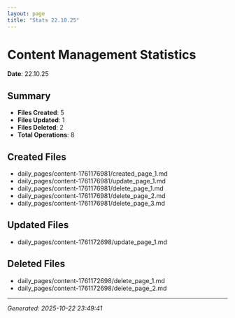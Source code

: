 ```yaml
---
layout: page
title: "Stats 22.10.25"
---
```


# Content Management Statistics

**Date**: 22.10.25

## Summary

- **Files Created**: 5
- **Files Updated**: 1  
- **Files Deleted**: 2
- **Total Operations**: 8

## Created Files

- daily_pages/content-1761176981/created_page_1.md
- daily_pages/content-1761176981/update_page_1.md
- daily_pages/content-1761176981/delete_page_1.md
- daily_pages/content-1761176981/delete_page_2.md
- daily_pages/content-1761176981/delete_page_3.md

## Updated Files

- daily_pages/content-1761172698/update_page_1.md

## Deleted Files

- daily_pages/content-1761172698/delete_page_1.md
- daily_pages/content-1761172698/delete_page_2.md

---
*Generated: 2025-10-22 23:49:41*
